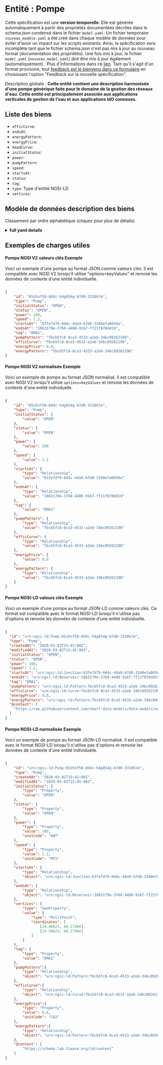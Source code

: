 Entité : Pompe  
==============  
Cette spécification est une **version temporelle**. Elle est générée automatiquement à partir des propriétés documentées décrites dans le schema.json condensé dans le fichier `model.yaml`. Un fichier temporaire `nouveau_modèle.yaml` a été créé dans chaque modèle de données pour éviter d'avoir un impact sur les scripts existants. Ainsi, la spécification sera incomplète tant que le fichier schema.json n'est pas mis à jour au nouveau format (documentation des propriétés). Une fois mis à jour, le fichier `model.yaml` (`nouveau_model.yaml`) doit être mis à jour également (automatiquement) . Plus d'informations dans ce [lien](https://github.com/smart-data-models/data-models/blob/master/specs/warning_message_new_spec.md). Tant qu'il s'agit d'un format provisoire, tout [feedback est le bienvenu dans ce formulaire](https://smartdatamodels.org/index.php/submit-an-issue-2/) en choisissant l'option "Feedback sur la nouvelle spécification".  
Description globale : **Cette entité contient une description harmonisée d'une pompe générique faite pour le domaine de la gestion des réseaux d'eau. Cette entité est principalement associée aux applications verticales de gestion de l'eau et aux applications IdO connexes.**  

## Liste des biens  

- `efficCurve`:   - `endsAt`:   - `energyPattern`:   - `energyPrice`:   - `headCurve`:   - `initialStatus`:   - `power`:   - `pumpPattern`:   - `speed`:   - `startsAt`:   - `status`:   - `tag`:   - `type`: Type d'entité NGSI-LD  - `vertices`:   ## Modèle de données description des biens  
Classement par ordre alphabétique (cliquez pour plus de détails)  
<details><summary><strong>full yaml details</strong></summary>    
```yaml  
Pump:    
  description: 'This entity contains a harmonised description of a generic pump made for the Water Network Management domain. This entity is primarily associated with the water management vertical and related IoT applications.'    
  properties:    
    efficCurve:    
      properties: &pump_-_properties_-_endsat_-_properties    
        createdAt:    
          format: date-time    
          type: string    
        modifiedAt:    
          format: date-time    
          type: string    
        object:    
          format: uri    
          type:    
            - string    
        observedAt:    
          format: date-time    
          type: string    
        type:    
          enum:    
            - Relationship    
          type: string    
      required: &pump_-_properties_-_endsat_-_required    
        - type    
        - object    
      type: object    
    endsAt:    
      properties: *pump_-_properties_-_endsat_-_properties    
      required: *pump_-_properties_-_endsat_-_required    
      type: object    
    energyPattern:    
      properties: *pump_-_properties_-_endsat_-_properties    
      required: *pump_-_properties_-_endsat_-_required    
      type: object    
    energyPrice:    
      properties: &pump_-_properties_-_power_-_properties    
        createdAt:    
          format: date-time    
          type: string    
        modifiedAt:    
          format: date-time    
          type: string    
        observedAt:    
          format: date-time    
          type: string    
        type:    
          enum:    
            - Property    
          type: string    
        unitCode:    
          type: string    
        value:    
          type:    
            - number    
            - string    
            - array    
      required: &pump_-_properties_-_power_-_required    
        - type    
        - value    
      type: object    
    headCurve:    
      properties: *pump_-_properties_-_endsat_-_properties    
      required: *pump_-_properties_-_endsat_-_required    
      type: object    
    initialStatus:    
      properties: &pump_-_properties_-_status_-_properties    
        observedAt:    
          format: date-time    
          type: string    
        type:    
          enum:    
            - Property    
          type: string    
        unitCode:    
          type: string    
        value:    
          enum:    
            - OPEN    
            - CLOSED    
            - CV    
          type:    
            - number    
            - string    
            - array    
      required: &pump_-_properties_-_status_-_required    
        - type    
        - value    
      type: object    
    power:    
      properties: *pump_-_properties_-_power_-_properties    
      required: *pump_-_properties_-_power_-_required    
      type: object    
    pumpPattern:    
      properties: *pump_-_properties_-_endsat_-_properties    
      required: *pump_-_properties_-_endsat_-_required    
      type: object    
    speed:    
      properties: *pump_-_properties_-_power_-_properties    
      required: *pump_-_properties_-_power_-_required    
      type: object    
    startsAt:    
      properties: *pump_-_properties_-_endsat_-_properties    
      required: *pump_-_properties_-_endsat_-_required    
      type: object    
    status:    
      properties: *pump_-_properties_-_status_-_properties    
      required: *pump_-_properties_-_status_-_required    
      type: object    
    tag:    
      properties: *pump_-_properties_-_power_-_properties    
      required: *pump_-_properties_-_power_-_required    
      type: object    
    type:    
      description: 'NGSI-LD Entity Type'    
      enum:    
        - Pump    
      type: string    
    vertices:    
      oneOf:    
        - $id: https://geojson.org/schema/MultiPoint.json    
          $schema: "http://json-schema.org/draft-07/schema#"    
          properties:    
            bbox:    
              items:    
                type: number    
              minItems: 4    
              type: array    
            coordinates:    
              items:    
                items:    
                  type: number    
                minItems: 2    
                type: array    
              type: array    
            type:    
              enum:    
                - MultiPoint    
              type: string    
          required:    
            - type    
            - coordinates    
          title: 'GeoJSON MultiPoint'    
          type: object    
        - $id: https://geojson.org/schema/Point.json    
          $schema: "http://json-schema.org/draft-07/schema#"    
          properties:    
            bbox:    
              items:    
                type: number    
              minItems: 4    
              type: array    
            coordinates:    
              items:    
                type: number    
              minItems: 2    
              type: array    
            type:    
              enum:    
                - Point    
              type: string    
          required:    
            - type    
            - coordinates    
          title: 'GeoJSON Point'    
          type: object    
  required:    
    - id    
    - type    
    - initialStatus    
    - startsAt    
    - endsAt    
  type: object    
```  
</details>    
## Exemples de charges utiles  
#### Pompe NGSI V2 valeurs clés Exemple  
Voici un exemple d'une pompe au format JSON comme valeurs clés. Il est compatible avec NGSI V2 lorsqu'il utilise "options=keyValues" et renvoie les données de contexte d'une entité individuelle.  
```json  
{  
    "id": "85zhnf58-0d4c-h4g854g-b7d0-3310klm",  
    "type": "Pump",  
    "initialStatus": "OPEN",  
    "status": "OPEN",  
    "power": 100,  
    "speed": 1.2,  
    "startsAt": "63fe7d79-0d4c-4da9-b7d0-3340efa0656a",  
    "endsAt": "1863179e-3768-4480-9167-ff21f870dd19",  
    "tag": "DMA1",  
    "pumpPattern": "fbcb5fc8-8ca3-4533-a2eb-34bc89262190",  
    "efficCurve": "fbcb5fc8-8ca3-4533-a2eb-34bc89262190",  
    "energyPrice": 0.8,  
    "energyPattern": "fbcb5fc8-8ca3-4533-a2eb-34bc89262190"  
}  
```  
#### Pompe NGSI V2 normalisée Exemple  
Voici un exemple de pompe au format JSON normalisé. Il est compatible avec NGSI V2 lorsqu'il utilise `options=keyValues` et renvoie les données de contexte d'une entité individuelle.  
```json  
{  
    "id": "85zhnf58-0d4c-h4g854g-b7d0-3310klm",  
    "type": "Pump",  
    "initialStatus": {  
        "value": "OPEN"  
    },  
    "status": {  
        "value": "OPEN"  
    },  
    "power": {  
        "value": 100  
    },  
    "speed": {  
        "value": 1.2  
    },  
    "startsAt": {  
        "type": "Relationship",  
        "value": "63fe7d79-0d4c-4da9-b7d0-3340efa0656a"  
    },  
    "endsAt": {  
        "type": "Relationship",  
        "value": "1863179e-3768-4480-9167-ff21f870dd19"  
    },  
    "tag": {  
        "value": "DMA1"  
    },  
    "pumpPattern": {  
        "type": "Relationship",  
        "value": "fbcb5fc8-8ca3-4533-a2eb-34bc89262190"  
    },  
    "efficCurve": {  
        "type": "Relationship",  
        "value": "fbcb5fc8-8ca3-4533-a2eb-34bc89262190"  
    },  
    "energyPrice": {  
        "value": 0.8  
    },  
    "energyPattern": {  
        "type": "Relationship",  
        "value": "fbcb5fc8-8ca3-4533-a2eb-34bc89262190"  
    }  
}  
```  
#### Pompe NGSI-LD valeurs clés Exemple  
Voici un exemple d'une pompe au format JSON-LD comme valeurs clés. Ce format est compatible avec le format NGSI-LD lorsqu'il n'utilise pas d'options et renvoie les données de contexte d'une entité individuelle.  
```json  
{  
  "id": "urn:ngsi-ld:Pump:85zhnf58-0d4c-h4g854g-b7d0-3310klm",  
  "type": "Pump",  
  "createdAt": "2020-03-02T15:42:00Z",  
  "modifiedAt": "2020-03-02T15:45:00Z",  
  "initialStatus": "OPEN",  
  "status": "OPEN",  
  "power": 100,  
  "speed": 1.2,  
  "startsAt": "urn:ngsi-ld:Junction:63fe7d79-0d4c-4da9-b7d0-3340efa0656a",  
  "endsAt": "urn:ngsi-ld:Reservoir:1863179e-3768-4480-9167-ff21f870dd19",  
  "tag": "DMA1",  
  "pumpPattern": "urn:ngsi-ld:Pattern:fbcb5fc8-8ca3-4533-a2eb-34bc89262190",  
  "efficCurve": "urn:ngsi-ld:Curve:fbcb5fc8-8ca3-4533-a2eb-34bc89262190",  
  "energyPrice": 0.8,  
  "energyPattern": "urn:ngsi-ld:Pattern:fbcb5fc8-8ca3-4533-a2eb-34bc89262190",  
  "@context": [  
    "https://raw.githubusercontent.com/smart-data-models/data-models/master/context.jsonld"  
  ]  
}  
```  
#### Pompe NGSI-LD normalisée Exemple  
Voici un exemple de pompe au format JSON-LD normalisé. Il est compatible avec le format NGSI-LD lorsqu'il n'utilise pas d'options et renvoie les données de contexte d'une entité individuelle.  
```json  
{  
    "id": "urn:ngsi-ld:Pump:85zhnf58-0d4c-h4g854g-b7d0-3310klm",  
    "type": "Pump",  
    "createdAt": "2020-03-02T15:42:00Z",  
    "modifiedAt": "2020-03-02T15:45:00Z",  
    "initialStatus": {  
        "type": "Property",  
        "value": "OPEN"  
    },  
    "status": {  
        "type": "Property",  
        "value": "OPEN"  
    },  
    "power": {  
        "type": "Property",  
        "value": 100,  
        "unitCode": "KWT"  
    },  
    "speed": {  
        "type": "Property",  
        "value": 1.2,  
        "unitCode": "MTS"  
    },  
    "startsAt": {  
        "type": "Relationship",  
        "object": "urn:ngsi-ld:Junction:63fe7d79-0d4c-4da9-b7d0-3340efa0656a"  
    },  
    "endsAt": {  
        "type": "Relationship",  
        "object": "urn:ngsi-ld:Reservoir:1863179e-3768-4480-9167-ff21f870dd19"  
    },  
    "vertices": {  
        "type": "GeoProperty",  
        "value": {  
            "type": "MultiPoint",  
            "coordinates": [  
                [24.40623, 60.17966],  
                [24.50623, 60.27966]  
            ]  
        }  
    },  
    "tag": {  
        "type": "Property",  
        "value": "DMA1"  
    },  
    "pumpPattern":{  
        "type": "Relationship",  
        "object": "urn:ngsi-ld:Pattern:fbcb5fc8-8ca3-4533-a2eb-34bc89262190"  
    },  
    "efficCurve":{  
        "type": "Relationship",  
        "object": "urn:ngsi-ld:Curve:fbcb5fc8-8ca3-4533-a2eb-34bc89262190"  
    },  
    "energyPrice":{  
        "type": "Property",  
        "value": 0.8,  
        "unitCode": "C62"  
    },  
    "energyPattern":{  
        "type": "Relationship",  
        "object": "urn:ngsi-ld:Pattern:fbcb5fc8-8ca3-4533-a2eb-34bc89262190"  
    },  
    "@context": [  
        "https://schema.lab.fiware.org/ld/context"  
    ]  
}  
```  
